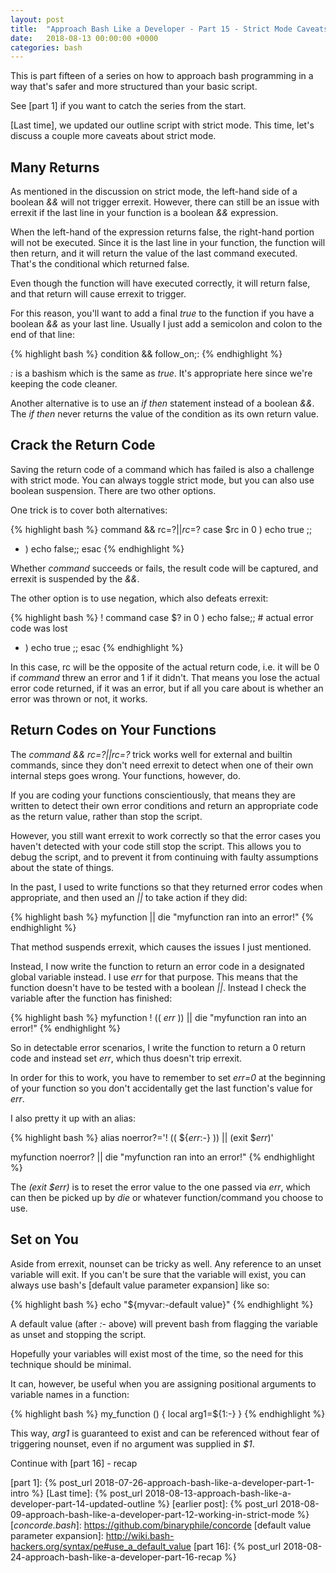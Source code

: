 ```yaml
---
layout: post
title:  "Approach Bash Like a Developer - Part 15 - Strict Mode Caveats"
date:   2018-08-13 00:00:00 +0000
categories: bash
---
```


This is part fifteen of a series on how to approach bash programming in
a way that's safer and more structured than your basic script.

See [part 1] if you want to catch the series from the start.

[Last time], we updated our outline script with strict mode.  This time,
let's discuss a couple more caveats about strict mode.

Many Returns
------------

As mentioned in the discussion on strict mode, the left-hand side of a
boolean *&&* will not trigger errexit.  However, there can still be an
issue with errexit if the last line in your function is a boolean *&&*
expression.

When the left-hand of the expression returns false, the right-hand
portion will not be executed.  Since it is the last line in your
function, the function will then return, and it will return the value of
the last command executed. That's the conditional which returned false.

Even though the function will have executed correctly, it will return
false, and that return will cause errexit to trigger.

For this reason, you'll want to add a final *true* to the function if
you have a boolean *&&* as your last line.  Usually I just add a
semicolon and colon to the end of that line:

{% highlight bash %}
condition && follow_on;:
{% endhighlight %}

*:* is a bashism which is the same as *true*.  It's appropriate here
since we're keeping the code cleaner.

Another alternative is to use an *if then* statement instead of a
boolean *&&*.  The *if then* never returns the value of the condition as
its own return value.

Crack the Return Code
---------------------

Saving the return code of a command which has failed is also a challenge
with strict mode.  You can always toggle strict mode, but you can also
use boolean suspension.  There are two other options.

One trick is to cover both alternatives:

{% highlight bash %}
command && rc=$? || rc=$?
case $rc in
  0 ) echo true ;;
  * ) echo false;;
esac
{% endhighlight %}

Whether *command* succeeds or fails, the result code will be captured,
and errexit is suspended by the *&&*.

The other option is to use negation, which also defeats errexit:

{% highlight bash %}
! command
case $? in
  0 ) echo false;; # actual error code was lost
  * ) echo true ;;
esac
{% endhighlight %}

In this case, rc will be the opposite of the actual return code, i.e. it
will be 0 if *command* threw an error and 1 if it didn't.  That means
you lose the actual error code returned, if it was an error, but if all
you care about is whether an error was thrown or not, it works.

Return Codes on Your Functions
------------------------------

The *command && rc=$? || rc=$?* trick works well for external and
builtin commands, since they don't need errexit to detect when one of
their own internal steps goes wrong.  Your functions, however, do.

If you are coding your functions conscientiously, that means they are
written to detect their own error conditions and return an appropriate
code as the return value, rather than stop the script.

However, you still want errexit to work correctly so that the error
cases you haven't detected with your code still stop the script.  This
allows you to debug the script, and to prevent it from continuing with
faulty assumptions about the state of things.

In the past, I used to write functions so that they returned error codes
when appropriate, and then used an *||* to take action if they did:

{% highlight bash %}
myfunction || die "myfunction ran into an error!"
{% endhighlight %}

That method suspends errexit, which causes the issues I just mentioned.

Instead, I now write the function to return an error code in a
designated global variable instead.  I use *_err_* for that purpose.
This means that the function doesn't have to be tested with a boolean *||*.
Instead I check the variable after the function has finished:

{% highlight bash %}
myfunction
! (( _err_ )) || die "myfunction ran into an error!"
{% endhighlight %}

So in detectable error scenarios, I write the function to return a 0
return code and instead set *_err_*, which thus doesn't trip errexit.

In order for this to work, you have to remember to set *_err_=0* at the
beginning of your function so you don't accidentally get the last
function's value for *_err_*.

I also pretty it up with an alias:

{% highlight bash %}
alias noerror?='! (( ${_err_:-} )) || (exit $_err_)'

myfunction
noerror? || die "myfunction ran into an error!"
{% endhighlight %}

The *(exit $_err_)* is to reset the error value to the one passed via
*_err_*, which can then be picked up by *die* or whatever
function/command you choose to use.

Set on You
----------

Aside from errexit, nounset can be tricky as well.  Any reference to an
unset variable will exit.  If you can't be sure that the variable will
exist, you can always use bash's [default value parameter expansion]
like so:

{% highlight bash %}
echo "${myvar:-default value}"
{% endhighlight %}

A default value (after *:-* above) will prevent bash from flagging the
variable as unset and stopping the script.

Hopefully your variables will exist most of the time, so the need for
this technique should be minimal.

It can, however, be useful when you are assigning positional arguments
to variable names in a function:

{% highlight bash %}
my_function () {
  local arg1=${1:-}
}
{% endhighlight %}

This way, *arg1* is guaranteed to exist and can be referenced without
fear of triggering nounset, even if no argument was supplied in *$1*.

Continue with [part 16] - recap

  [part 1]:       {% post_url 2018-07-26-approach-bash-like-a-developer-part-1-intro                      %}
  [Last time]:    {% post_url 2018-08-13-approach-bash-like-a-developer-part-14-updated-outline           %}
  [earlier post]: {% post_url 2018-08-09-approach-bash-like-a-developer-part-12-working-in-strict-mode    %}
  [*concorde.bash*]: https://github.com/binaryphile/concorde
  [default value parameter expansion]: http://wiki.bash-hackers.org/syntax/pe#use_a_default_value
  [part 16]:      {% post_url 2018-08-24-approach-bash-like-a-developer-part-16-recap                     %}
